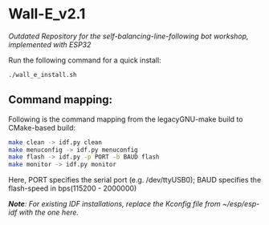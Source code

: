 # Wall-E_v2.1

*Outdated Repository for the self-balancing-line-following bot workshop, implemented with ESP32*

Run the following command for a quick install:

```bash
./wall_e_install.sh
```
## Command mapping:

Following is the command mapping from the legacyGNU-make build to CMake-based build:
```bash
make clean -> idf.py clean
make menuconfig -> idf.py menuconfig
make flash -> idf.py -p PORT -b BAUD flash
make monitor -> idf.py monitor
```
Here, PORT specifies the serial port (e.g. /dev/ttyUSB0); BAUD specifies the flash-speed in bps(115200 - 2000000)

***Note**: For existing IDF installations, replace the Kconfig file from ~/esp/esp-idf with the one here.*
 


